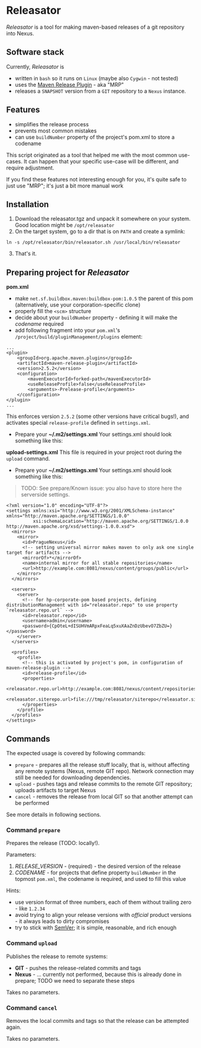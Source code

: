 # Releasator

*Releasator* is a tool for making maven-based releases of a git repository into Nexus.

## Software stack

Currently, *Releasator* is

* written in `bash` so it runs on `Linux` (maybe also `Cygwin` - not tested)
* uses the [Maven Release Plugin](http://maven.apache.org/maven-release/maven-release-plugin/) - aka "MRP"
* releases a `SNAPSHOT` version from a `GIT` repository to a `Nexus` instance.

## Features

* simplifies the release process
* prevents most common mistakes
* can use `buildNumber` property of the project's pom.xml to store a codename

This script originated as a tool that helped me with the most common use-cases.
It can happen that your specific use-case will be different, and require adjustment.

If you find these features not interesting enough for you, it's quite safe to just use "MRP"; it's just a bit more manual work

## Installation

1. Download the releasator.tgz and unpack it somewhere on your system. Good location might be `/opt/releasator`
2. On the target system, go to a dir that is on `PATH` and create a symlink:
```
ln -s /opt/releasator/bin/releasator.sh /usr/local/bin/releasator
```
3. That's it.

## Preparing project for *Releasator*

**pom.xml**
* make `net.sf.buildbox.maven:buildbox-pom:1.0.5` the parent of this pom (alternatively, use your corporation-specific clone)
* properly fill the `<scm>` structure
* decide about your `buildNumber` property - defining it will make the *codename* required
* add following fragment into your `pom.xml`'s `/project/build/pluginManagement/plugins` element:
```
...
<plugin>
    <groupId>org.apache.maven.plugins</groupId>
    <artifactId>maven-release-plugin</artifactId>
    <version>2.5.2</version>
    <configuration>
        <mavenExecutorId>forked-path</mavenExecutorId>
        <useReleaseProfile>false</useReleaseProfile>
        <arguments>-Prelease-profile</arguments>
    </configuration>
</plugin>
...
```
This enforces version `2.5.2` (some other versions have critical bugs!), and activates special `release-profile` defined in `settings.xml`.

* Prepare your **~/.m2/settings.xml**
Your settings.xml should look something like this:

**upload-settings.xml**
This file is required in your project root during the `upload` command.

* Prepare your **~/.m2/settings.xml**
Your settings.xml should look something like this:
> TODO: See prepare/Known issue: you also have to store here the serverside settings.

```
<?xml version="1.0" encoding="UTF-8"?>
<settings xmlns:xsi="http://www.w3.org/2001/XMLSchema-instance" xmlns="http://maven.apache.org/SETTINGS/1.0.0"
          xsi:schemaLocation="http://maven.apache.org/SETTINGS/1.0.0 http://maven.apache.org/xsd/settings-1.0.0.xsd">
  <mirrors>
    <mirror>
      <id>PragueNexus</id>
      <!-- setting universal mirror makes maven to only ask one single target for artifacts -->
      <mirrorOf>*</mirrorOf>
      <name>internal mirror for all stable repositories</name>
      <url>http://example.com:8081/nexus/content/groups/public</url>
    </mirror>
  </mirrors>

  <servers>
    <server>
      <!-- for hp-corporate-pom based projects, defining distributionManagement with id="releasator.repo" to use property `releasator.repo.url` -->
      <id>releasator.repo</id>
      <username>admin</username>
      <password>{CpOteL+dISUHVmARpxFeaLq5xuXAaZnDzUbevO7ZbZU=}</password>
    </server>
  </servers>

  <profiles>
    <profile>
      <!-- this is activated by project's pom, in configuration of maven-release-plugin -->
      <id>release-profile</id>
      <properties>
        <releasator.repo.url>http://example.com:8081/nexus/content/repositories/releases</releasator.repo.url>
        <releasator.siterepo.url>file:///tmp/releasator/siterepo</releasator.siterepo.url>
      </properties>
    </profile>
  </profiles>
</settings>
```

## Commands

The expected usage is covered by following commands:

* `prepare` - prepares all the release stuff locally, that is, without affecting any remote systems (Nexus, remote GIT repo). Network connection may still be needed for downloading dependencies.
* `upload` - pushes tags and release commits to the remote GIT repository; uploads artifacts to target Nexus
* `cancel` - removes the release from local GIT so that another attempt can be performed

See more details in following sections.

### Command `prepare`

Prepares the release (TODO: locally!).

Parameters:

1. *RELEASE_VERSION* - (required) - the desired version of the release
2. *CODENAME* - for projects that define property `buildNumber` in the topmost `pom.xml`, the codename is required, and used to fill this value

Hints:
* use version format of three numbers, each of them without trailing zero - like `1.2.34`
* avoid trying to align your release versions with *official* product versions - it always leads to dirty compromises
* try to stick with [SemVer](http://semver.org); it is simple, reasonable, and rich enough

### Command `upload`

Publishes the release to remote systems:
* **GIT** - pushes the release-related commits and tags
* **Nexus** - ... currently not performed, because this is already done in prepare; TODO we need to separate these steps

Takes no parameters.

### Command `cancel`

Removes the local commits and tags so that the release can be attempted again.

Takes no parameters.

